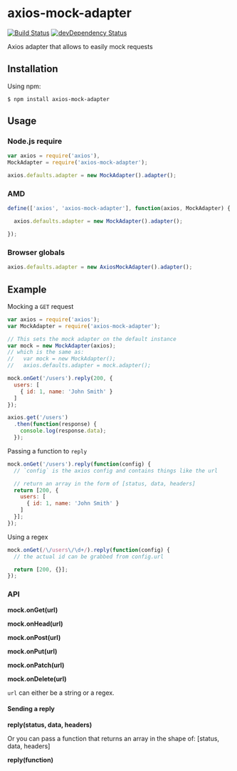 # axios-mock-adapter

[![Build Status](https://travis-ci.org/ctimmerm/axios-mock-adapter.svg?branch=master)](https://travis-ci.org/ctimmerm/axios-mock-adapter)
[![devDependency Status](https://david-dm.org/ctimmerm/axios-mock-adapter/dev-status.svg)](https://david-dm.org/ctimmerm/axios-mock-adapter#info=devDependencies)

Axios adapter that allows to easily mock requests

## Installation

Using npm:

`$ npm install axios-mock-adapter`

## Usage

### Node.js require
```js
var axios = require('axios'),
MockAdapter = require('axios-mock-adapter');

axios.defaults.adapter = new MockAdapter().adapter();

```

### AMD
```js
define(['axios', 'axios-mock-adapter'], function(axios, MockAdapter) {

  axios.defaults.adapter = new MockAdapter().adapter();

});
```

### Browser globals
```js
axios.defaults.adapter = new AxiosMockAdapter().adapter();
```

## Example

Mocking a `GET` request

```js
var axios = require('axios');
var MockAdapter = require('axios-mock-adapter');

// This sets the mock adapter on the default instance
var mock = new MockAdapter(axios);
// which is the same as:
//   var mock = new MockAdapter();
//   axios.defaults.adapter = mock.adapter();

mock.onGet('/users').reply(200, {
  users: [
    { id: 1, name: 'John Smith' }
  ]
});

axios.get('/users')
  .then(function(response) {
    console.log(response.data);
  });
```

Passing a function to `reply`

```js
mock.onGet('/users').reply(function(config) {
  // `config` is the axios config and contains things like the url

  // return an array in the form of [status, data, headers]
  return [200, {
    users: [
      { id: 1, name: 'John Smith' }
    ]
  }];
});
```

Using a regex

```js
mock.onGet(/\/users\/\d+/).reply(function(config) {
  // the actual id can be grabbed from config.url

  return [200, {}];
});
```

### API

**mock.onGet(url)**

**mock.onHead(url)**

**mock.onPost(url)**

**mock.onPut(url)**

**mock.onPatch(url)**

**mock.onDelete(url)**

`url` can either be a string or a regex.

#### Sending a reply

**reply(status, data, headers)**

Or you can pass a function that returns an array in the shape of:
[status, data, headers]

**reply(function)**

